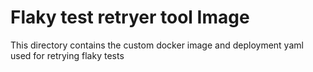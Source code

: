 # Flaky test retryer tool Image

This directory contains the custom docker image and deployment yaml used for
retrying flaky tests
